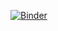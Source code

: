 [![Binder](https://mybinder.org/badge_logo.svg)](https://mybinder.org/v2/gh/OliverEvans96/turbo-seti-waterfall-plot-bug-demo/main?filepath=demo.ipynb)
